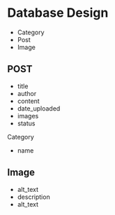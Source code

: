 # Database Design

- Category
- Post
- Image


## POST ##

- title
- author
- content
- date_uploaded
- images
- status

Category
- name

## Image

- alt_text
- description
- alt_text